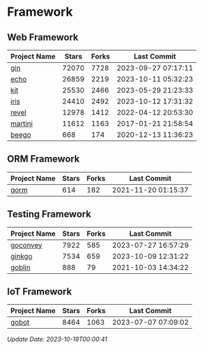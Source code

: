 # Framework

## Web Framework
| Project Name | Stars | Forks | Last Commit |
| ------------ | ----- | ----- | ----------- |
| [gin](https://github.com/gin-gonic/gin) | 72070 | 7728 | 2023-09-27 07:17:11 |
| [echo](https://github.com/labstack/echo) | 26859 | 2219 | 2023-10-11 05:32:23 |
| [kit](https://github.com/go-kit/kit) | 25530 | 2466 | 2023-05-29 21:23:33 |
| [iris](https://github.com/kataras/iris) | 24410 | 2492 | 2023-10-12 17:31:32 |
| [revel](https://github.com/revel/revel) | 12978 | 1412 | 2022-04-12 20:53:30 |
| [martini](https://github.com/go-martini/martini) | 11612 | 1163 | 2017-01-21 21:58:54 |
| [beego](https://github.com/astaxie/beego) | 668 | 174 | 2020-12-13 11:36:23 |

## ORM Framework
| Project Name | Stars | Forks | Last Commit |
| ------------ | ----- | ----- | ----------- |
| [gorm](https://github.com/jinzhu/gorm) | 614 | 182 | 2021-11-20 01:15:37 |

## Testing Framework
| Project Name | Stars | Forks | Last Commit |
| ------------ | ----- | ----- | ----------- |
| [goconvey](https://github.com/smartystreets/goconvey) | 7922 | 585 | 2023-07-27 16:57:29 |
| [ginkgo](https://github.com/onsi/ginkgo) | 7534 | 659 | 2023-10-09 12:31:22 |
| [goblin](https://github.com/franela/goblin) | 888 | 79 | 2021-10-03 14:34:22 |

## IoT Framework
| Project Name | Stars | Forks | Last Commit |
| ------------ | ----- | ----- | ----------- |
| [gobot](https://github.com/hybridgroup/gobot) | 8464 | 1063 | 2023-07-07 07:09:02 |

*Update Date: 2023-10-19T00:00:41*